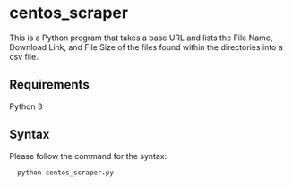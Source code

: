 # centos_scraper
This is a Python program that takes a base URL and lists the File Name, Download Link, and File Size of the files found within the directories into a csv file.

## Requirements
Python 3

## Syntax
Please follow the command for the syntax:
```
  python centos_scraper.py
```

